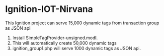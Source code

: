 # Ignition-IOT-Nirvana
This Ignition project can serve 15,000 dynamic tags from transaction group as JSON api
1. Install SimpleTagProvider-unsigned.modl.
2. This will automatically create 50,000 dynamic tags
3. ignition_group1.php will serve 1000 dynamic tags as JSON api.
